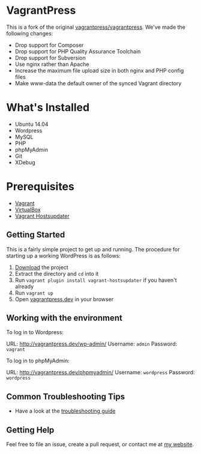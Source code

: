 # VagrantPress

This is a fork of the original [vagrantpress/vagrantpress](https://github.com/vagrantpress/vagrantpress).
We've made the following changes:

- Drop support for Composer
- Drop support for PHP Quality Assurance Toolchain
- Drop support for Subversion
- Use nginx rather than Apache
- Increase the maximum file upload size in both nginx and PHP config files
- Make www-data the default owner of the synced Vagrant directory

# What's Installed

+ Ubuntu 14.04
+ Wordpress
+ MySQL
+ PHP
+ phpMyAdmin
+ Git
+ XDebug

# Prerequisites

+ [Vagrant](http://www.vagrantup.com/downloads.html)
+ [VirtualBox](https://www.virtualbox.org/wiki/Downloads)
+ [Vagrant Hostsupdater](https://github.com/cogitatio/vagrant-hostsupdater)

## Getting Started

This is a fairly simple project to get up and running. The procedure for
starting up a working WordPress is as follows:

1. [Download](https://github.com/LundgrenLindqvist/vagrantpress/archive/master.zip) the project
2. Extract the directory and `cd` into it
3. Run `vagrant plugin install vagrant-hostsupdater` if you haven't already
4. Run `vagrant up`
5. Open [vagrantpress.dev](http://vagrantpress.dev) in your browser

## Working with the environment

To log in to Wordpress:

URL: http://vagrantpress.dev/wp-admin/
Username: `admin`
Password: `vagrant`

To log in to phpMyAdmin:

URL: http://vagrantpress.dev/phpmyadmin/
Username: `wordpress`
Password: `wordpress`

## Common Troubleshooting Tips

* Have a look at the [troubleshooting guide][ts]

## Getting Help

Feel free to file an issue, create a pull request, or contact me at [my website][chadthompson].

[chadthompson]: http://chadthompson.me
[ts]: https://github.com/chad-thompson/vagrantpress/wiki/Troubleshooting-tips
